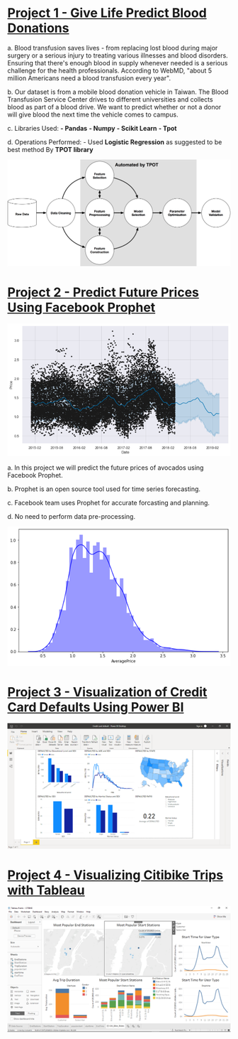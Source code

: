 # [Project 1 - Give Life Predict Blood Donations](https://github.com/RushikeshPokale/Give_Life-Predict_Blood_Donations)
  
  a. Blood transfusion saves lives - from replacing lost blood during major surgery or a serious injury to treating various illnesses and blood disorders. Ensuring that there's enough blood in supply whenever needed is a serious challenge for the health professionals. According to WebMD, "about 5 million Americans need a blood transfusion every year".

  b. Our dataset is from a mobile blood donation vehicle in Taiwan. The Blood Transfusion Service Center drives to different universities and collects blood as part of a blood drive. We want to predict whether or not a donor will give blood the next time the vehicle comes to campus.

  c. Libraries Used:
                    **- Pandas**
                    **- Numpy**
                    **- Scikit Learn**
                    **- Tpot**
  
  d. Operations Performed:
                    - Used **Logistic Regression** as suggested to be best method By **TPOT library**
           
![](/Images/Tpot.png)
                    
                    
# [Project 2 - Predict Future Prices Using Facebook Prophet](https://github.com/RushikeshPokale/Predict-Future-Prices-Using-Facebook-Prophet)

![](/Images/forecast2.png)

  a. In this project we will predict the future prices of avocados using Facebook Prophet.
   
  b. Prophet is an open source tool used for time series forecasting.
  
  c. Facebook team uses Prophet for accurate forcasting and planning.
  
  d. No need to perform data pre-processing.
 
![](/Images/avgprice.png)  

# [Project 3 - Visualization of Credit Card Defaults Using Power BI]()

![](/Images/CreditCardDefault.png)

# [Project 4 - Visualizing Citibike Trips with Tableau](https://public.tableau.com/profile/rushikesh.pokale#!/vizhome/CITIBIKE_16043464092430/Citi_Bike_Rides)

![](/Images/CITIBIKE.png)



  


